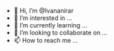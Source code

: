 - 👋 Hi, I’m @Ivananirar
- 👀 I’m interested in ...
- 🌱 I’m currently learning ...
- 💞️ I’m looking to collaborate on ...
- 📫 How to reach me ...

<!---
Ivananirar/Ivananirar is a ✨ special ✨ repository because its `README.md` (this file) appears on your GitHub profile.
You can click the Preview link to take a look at your changes.
--->
